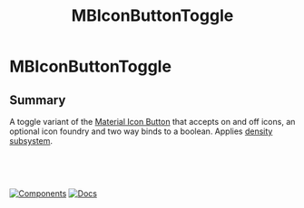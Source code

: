 ﻿---
uid: C.MBIconButtonToggle
title: MBIconButtonToggle
---
# MBIconButtonToggle

## Summary

A toggle variant of the [Material Icon Button](https://github.com/material-components/material-components-web/tree/v8.0.0/packages/mdc-icon-button#icon-buttons) that accepts on and off icons, an optional icon foundry and two way binds to a boolean.
 Applies [density subsystem](xref:A.Density).

&nbsp;

&nbsp;

[![Components](https://img.shields.io/static/v1?label=Components&message=Core&color=blue)](xref:A.CoreComponents)
[![Docs](https://img.shields.io/static/v1?label=API%20Documentation&message=MBIconButtonToggle&color=brightgreen)](xref:Material.Blazor.MBIconButtonToggle)
